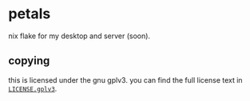 # petals

nix flake for my desktop and server (soon).

## copying

this is licensed under the gnu gplv3. you can find the full license text in
[`LICENSE.gplv3`](./LICENSE.GPLv3).
